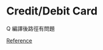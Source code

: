# Credit/Debit Card

Q 編譯後路徑有問題

[Reference](https://dasshounak.medium.com/creating-a-glassmorphic-credit-card-with-css-526e51bd9638)